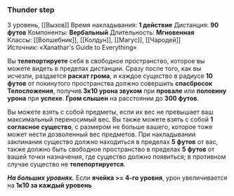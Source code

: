 ### Thunder step

3 уровень, [[Вызов]]
Время накладывания: **1 действие**
Дистанция: **90 футов**
Компоненты: **Вербальный**
Длительность: **Мгновенная**
Классы: [[Волшебник]], [[Колдун]], [[Магус]], [[Чародей]]
Источник: «Xanathar's Guide to Everything»

Вы **телепортируете** себя в свободное пространство, которое вы можете видеть в пределах дистанции. Сразу после того, как вы исчезли, раздается **раскат грома**, и каждое существо в радиусе **10 футов** от покинутого пространства должно совершить **спасбросок Телосложения**, получив **3к10 урона звуком** при **провале** или **половину урона** при **успехе**. **Гром слышен** на расстоянии до **300 футов**.

Вы можете взять с собой предметы, если их вес не превышает ваш максимальный переносимый вес. Вы также можете взять с собой **1 согласное существо**, с размером не больше вашего, которое тоже может нести дозволенный вес предметов. При накладывании заклинания существо должно находиться в пределах **5 футов** от вас, также должно быть свободное пространство в пределах **5 футов** от вашей точки назначения, где существо должно появиться; в противном случае существо не **телепортируется**.

**_На больших уровнях._** Если **ячейка >= 4-го уровня**, урон увеличивается на **1к10 за каждый уровень**